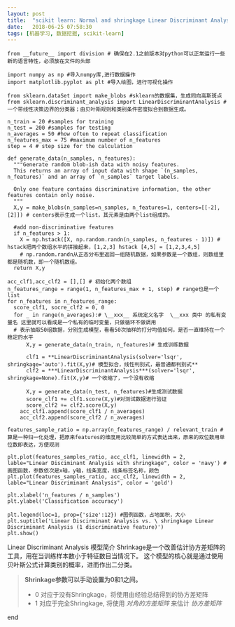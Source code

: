 ```yaml
---
layout: post
title:  "scikit learn: Normal and shringkage Linear Discriminant Analysis for classification"
date:   2018-06-25 07:58:30
tags: [机器学习, 数据挖掘, scikit-learn]
---
```


    from __future__ import division # 确保在2.1之前版本对python可以正常运行一些新的语言特性，必须放在文件的头部

    import numpy as np #导入numpy库,进行数据操作
    import matplotlib.pyplot as plt #导入绘图，进行可视化操作

    from sklearn.dataSet import make_blobs #sklearn的数据集，生成同向高斯斑点
    from sklearn.discriminant_analysis import LinearDiscriminantAnalysis #一个带线性决策边界的分类器；由贝叶斯规则和类别条件密度拟合到数据生成。

    n_train = 20 #samples for training
    n_test = 200 #samples for testing
    n_averages = 50 #how often to repeat classification
    n_features_max = 75 #maximum number of n_features
    step = 4 # step size for the calculation

    def generate_data(n_samples, n_features):
      """Generate random blob-ish data with noisy features.
      This returns an array of input data with shape `(n_samples, n_features)` and an array of `n_samples` target labels.

      Only one feature contains discriminative information, the other features contain only noise.
      """
      X,y = make_blobs(n_samples=n_samples, n_features=1, centers=[[-2], [2]]) # centers表示生成一个list，其元素是由两个list组成的。

      #add non-discriminative features
      if n_features > 1:
        X = np.hstack([X, np.random.randn(n_samples, n_features - 1)]) # hstack把两个数组水平的拼接起来，[1,2,3] hstack [4,5] = [1,2,3,4,5]
        # np.random.randn从正态分布里返回一组随机数据，如果参数是一个数组，则数组里都是随机数，即一个随机数组。
      return X,y

    acc_clf1,acc_clf2 = [],[] # 初始化两个数组
    n_features_range = range(1, n_features_max + 1, step) # range也是一个list
    for n_features in n_features_range:
      score_clf1, socre_clf2 = 0, 0
      for _ in range(n_averages):# \__xxx__ 系统定义名字  \__xxx 类中 的私有变量名 这里就可以看成是一个私有的临时变量，只做循环不做调用
      # 表示抽取50组数据，分别生成模型，看看50次抽样的打分均值如何，是否一直维持在一个稳定的水平
          X,y = generate_data(n_train, n_features)# 生成训练数据

          clf1 = **LinearDiscriminantAnalysis(solver='lsqr', shringkage='auto').fit(X,y)# 模型拟合，线性判别式，最普通都判别式**
          clf2 = ***LinearDiscriminantAnalysis***(solver='lsqr', shringkage=None).fit(X,y)# 一个收缩了，一个没有收缩

          X,y = generate_data(n_test, n_features)#生成测试数据
          score_clf1 += clf1.score(X,y)#对测试数据进行验证
          score_clf2 += clf2.score(X,y)
        acc_clf1.append(score_clf1 / n_averages)
        acc_clf2.append(score_clf2 / n_averages)

    features_sample_ratio = np.array(n_features_range) / relevant_train # 算是一种归一化处理，把原来features的维度用比较简单的方式表达出来，原来的双位数用单位数即表达，方便观测

    plt.plot(features_samples_ratio, acc_clf1, linewidth = 2, lable="Linear Disciminant Analysis with shringkage", color = 'navy') # 画图函数，参数依次是x轴，y轴，线条宽度，线条标签名称，颜色
    plt.plot(features_samples_ratio, acc_clf2, linewidth = 2, lable="Linear Discriminant Analysis", color = 'gold')

    plt.xlabel('n_features / n_samples')
    plt.ylabel('Classification accuracy')

    plt.legend(loc=1, prop={'size':12}) #图例函数，占地面积，大小
    plt.suptitle('Linear Discirminant Analysis vs. \ shringkage Linear Discriminant Analysis (1 discriminative feature)')
    plt.show()


Linear Discriminant Analysis
模型简介
Shrinkage是一个改善估计协方差矩阵的工具，用在当训练样本数小于特征数目当情况下。
这个模型的核心就是通过使用贝叶斯公式计算类别的概率，进而作出二分类。
> **Shrinkage参数可以手动设置为0和1之间。**
>  + 0 对应于没有Shringkage，将使用由经验总结得到的协方差矩阵
>  + 1 对应于完全Shringkage, 将使用 *对角的方差矩阵* 来估计 *协方差矩阵*    













































end
